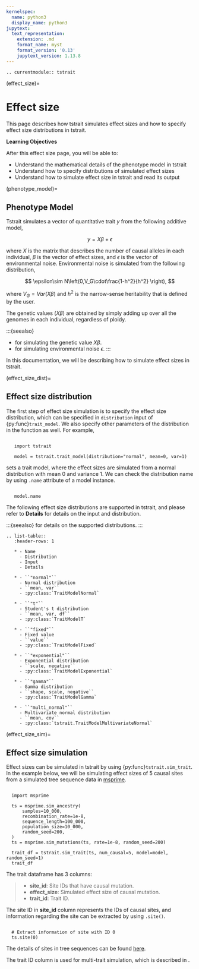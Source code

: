 ```yaml
---
kernelspec:
  name: python3
  display_name: python3
jupytext:
  text_representation:
    extension: .md
    format_name: myst
    format_version: '0.13'
    jupytext_version: 1.13.8
---
```


```{eval-rst}
.. currentmodule:: tstrait
```

(effect_size)=

# Effect size

This page describes how tstrait simulates effect sizes and how to specify effect size
distributions in tstrait.

**Learning Objectives**

After this effect size page, you will be able to:

- Understand the mathematical details of the phenotype model in tstrait
- Understand how to specify distributions of simulated effect sizes
- Understand how to simulate effect size in tstrait and read its output

(phenotype_model)=

## Phenotype Model

Tstrait simulates a vector of quantitative trait $y$ from the following additive model,

$$
y = X\beta+\epsilon
$$

where $X$ is the matrix that describes the number of causal alleles in each individual, $\beta$
is the vector of effect sizes, and $\epsilon$ is the vector of environmental noise. Environmental
noise is simulated from the following distribution,

$$
\epsilon\sim N\left(0,V_G\cdot\frac{1-h^2}{h^2} \right),
$$

where $V_G=Var(X\beta)$ and $h^2$ is the narrow-sense heritability that is defined by the
user.

The genetic values ($X\beta$) are obtained by simply adding up over all the genomes in each individual,
regardless of ploidy.

:::{seealso}
- [](genetic_value) for simulating the genetic value $X\beta$.
- [](environment_noise) for simulating environmental noise $\epsilon$.
:::

In this documentation, we will be describing how to simulate effect sizes in tstrait.

(effect_size_dist)=

## Effect size distribution

The first step of effect size simulation is to specify the effect size distribution, which can be specified in
`distribution` input of {py:func}`trait_model`. We also specify other parameters of the distribution
in the function as well. For example,

```{code-cell}

   import tstrait

   model = tstrait.trait_model(distribution="normal", mean=0, var=1)
```

sets a trait model, where the effect sizes are simulated from a normal distribution with
mean $0$ and variance $1$. We can check the distribution name by using `.name` attribute
of a model instance.

```{code-cell}

   model.name
```

The following effect size distributions are supported in tstrait, and please refer to **Details** for details on
the input and distribution.

:::{seealso}
[](effect_size_distribution) for details on the supported distributions.
:::

```{eval-rst}
.. list-table::
   :header-rows: 1

   * - Name
     - Distribution
     - Input
     - Details

   * - ``"normal"``
     - Normal distribution
     - ``mean, var``
     - :py:class:`TraitModelNormal`

   * - ``"t"``
     - Student's t distribution
     - ``mean, var, df``
     - :py:class:`TraitModelT`

   * - ``"fixed"``
     - Fixed value
     - ``value``
     - :py:class:`TraitModelFixed`

   * - ``"exponential"``
     - Exponential distribution
     - ``scale, negative``
     - :py:class:`TraitModelExponential`

   * - ``"gamma"``
     - Gamma distribution
     - ``shape, scale, negative``
     - :py:class:`TraitModelGamma`

   * - ``"multi_normal"``
     - Multivariate normal distribution
     - ``mean, cov``
     - :py:class:`tstrait.TraitModelMultivariateNormal`
```

(effect_size_sim)=

## Effect size simulation

Effect sizes can be simulated in tstrait by using {py:func}`tstrait.sim_trait`. In the example below,
we will be simulating effect sizes of 5 causal sites from a simulated tree sequence data in
[msprime](msprime:sec_intro).

```{code-cell}

  import msprime

  ts = msprime.sim_ancestry(
      samples=10_000,
      recombination_rate=1e-8,
      sequence_length=100_000,
      population_size=10_000,
      random_seed=200,
  )
  ts = msprime.sim_mutations(ts, rate=1e-8, random_seed=200)

  trait_df = tstrait.sim_trait(ts, num_causal=5, model=model, random_seed=1)
  trait_df
```

The trait dataframe has 3 columns:

> - **site_id**: Site IDs that have causal mutation.
> - **effect_size**: Simulated effect size of causal mutation.
> - **trait_id**: Trait ID.

The site ID in **site_id** column represents the IDs of causal
sites, and information regarding the site can be extracted by using `` .site() ``.

```{code-cell}

  # Extract information of site with ID 0
  ts.site(0)
```

The details of sites in tree sequences can be found [here](tskit:sec_site_table_definition).

The trait ID column is used for multi-trait simulation, which is described in [](multi_trait).
